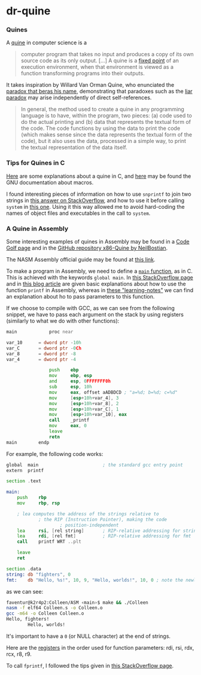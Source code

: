 # dr-quine

### Quines

A [quine](https://en.wikipedia.org/wiki/Quine_(computing)) in computer science is a
> computer program that takes no input and produces a copy of its own source code as its only output. [...] A quine is a [fixed point](https://en.wikipedia.org/wiki/Fixed_point_(mathematics)) of an execution environment, when that environment is viewed as a function transforming programs into their outputs.

It takes inspiration by Willard Van Orman Quine, who enunciated the [paradox that beras his name](https://en.wikipedia.org/wiki/Quine%27s_paradox), demonstrating that paradoxes such as the [liar paradox](https://en.wikipedia.org/wiki/Liar_paradox) may arise independently of direct self-references.

> In general, the method used to create a quine in any programming language is to have, within the program, two pieces: (a) code used to do the actual printing and (b) data that represents the textual form of the code. The code functions by using the data to print the code (which makes sense since the data represents the textual form of the code), but it also uses the data, processed in a simple way, to print the textual representation of the data itself.

### Tips for Quines in C

[Here](https://stackoverflow.com/questions/60212717/quine-program-example-in-c) are some explanations about a quine in C, and [here](https://gcc.gnu.org/onlinedocs/cpp/Macros.html) may be found the GNU documentation about macros.

I found interesting pieces of information on how to use `snprintf` to join two strings in [this answer on StackOverflow](https://stackoverflow.com/a/5262176), and how to use it before calling `system` in [this one](https://stackoverflow.com/a/30305727). Using it this way allowed me to avoid hard-coding the names of object files and executables in the call to `system`.

### A Quine in Assembly

Some interesting examples of quines in Assembly may be found in a [Code Golf page](https://codegolf.stackexchange.com/questions/577/assembly-language-quine) and in the [GitHub repository x86-Quine by NeilBostian](https://github.com/NeilBostian/x86-Quine/blob/master/quine.min.s).

The NASM Assembly official guide may be found at [this link](https://www.nasm.us/xdoc/2.13.01/nasmdoc.pdf).

To make a program in Assembly, we need to define a [`main` function](https://stackoverflow.com/questions/54582629/using-a-user-defined-entry-point-in-assembly-x86-64-nasm-when-compiling-with-gcc), as in C. This is achieved with the keywords `global main`.
In [this StackOverflow page](https://stackoverflow.com/questions/9668908/printf-in-nasm-behavior) and in [this blog article](https://www.mgaillard.fr/2024/09/20/printf-assembly-linux.html) are given basic explanations about how to use the function `printf` in Assembly, whereas in [these "learning-notes"](https://github.com/ifding/learning-notes/blob/master/security/reverse-engineering/4-printf-with-several-arguments.md) we can find an explanation about ho to pass parameters to this function.

If we choose to compile with GCC, as we can see from the following snippet, we have to pass each argument on the stack by using registers (similarly to what we do with other functions):
```asm
main			proc near

var_10		= dword ptr -10h
var_C		= dword ptr -0Ch
var_8		= dword ptr -8
var_4		= dword ptr -4

				push	ebp
				mov		ebp, esp
				and		esp, 0FFFFFFF0h
				sub		esp, 10h
				mov		eax, offset aADBDCD ; "a=%d; b=%d; c=%d"
				mov		[esp+10h+var_4], 3
				mov		[esp+10h+var_8], 2
				mov		[esp+10h+var_C], 1
				mov		[esp+10h+var_10], eax
				call	_printf
				mov		eax, 0
				leave
				retn
main		endp
```

For example, the following code works:
```asm
global	main						; the standard gcc entry point
extern	printf

section .text

main:
	push	rbp
	mov		rbp, rsp

	; lea computes the address of the strings relative to
			; the RIP (Instruction Pointer), making the code
					; position-independent
	lea		rsi, [rel string]		; RIP-relative addressing for string
	lea		rdi, [rel fmt]			; RIP-relative addressing for fmt
	call	printf WRT ..plt

	leave
	ret

section .data
string:	db "fighters", 0
fmt: 	db "Hello, %s!", 10, 9, "Hello, worlds!", 10, 0	; note the newline (10) and null (0) at the end
```
as we can see:
```sh
faventur@k2r4p2:Colleen/ASM ‹main›$ make && ./Colleen
nasm -f elf64 Colleen.s -o Colleen.o
gcc -m64 -o Colleen Colleen.o
Hello, fighters!
		Hello, worlds!
```

It's important to have a `0` (or NULL character) at the end of strings.

Here are the [registers](http://6.s081.scripts.mit.edu/sp18/x86-64-architecture-guide.html) in the order used for function parameters:
rdi, rsi, rdx, rcx, r8, r9.

To call `fprintf`, I followed the tips given in [this StackOverflow page](https://stackoverflow.com/questions/53948710/how-to-call-fprintf-function-in-assembly-code).
